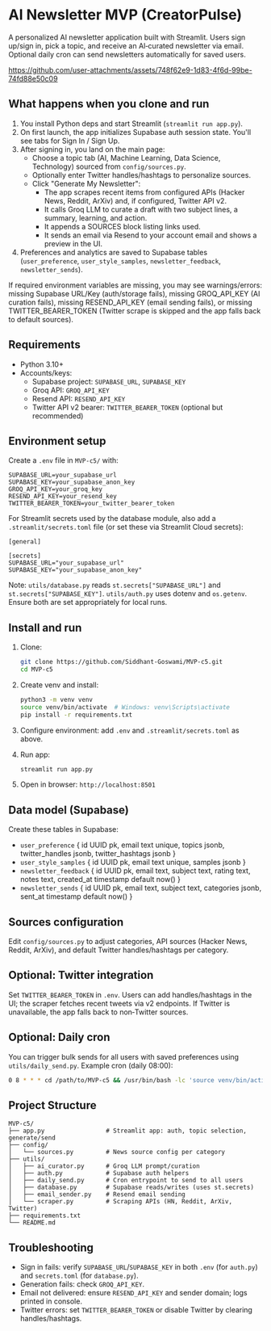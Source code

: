# AI Newsletter MVP (CreatorPulse)

A personalized AI newsletter application built with Streamlit. Users sign up/sign in, pick a topic, and receive an AI‑curated newsletter via email. Optional daily cron can send newsletters automatically for saved users.





https://github.com/user-attachments/assets/748f62e9-1d83-4f6d-99be-74fd88e50c09



## What happens when you clone and run

1. You install Python deps and start Streamlit (`streamlit run app.py`).
2. On first launch, the app initializes Supabase auth session state. You'll see tabs for Sign In / Sign Up.
3. After signing in, you land on the main page:
   - Choose a topic tab (AI, Machine Learning, Data Science, Technology) sourced from `config/sources.py`.
   - Optionally enter Twitter handles/hashtags to personalize sources.
   - Click "Generate My Newsletter":
     - The app scrapes recent items from configured APIs (Hacker News, Reddit, ArXiv) and, if configured, Twitter API v2.
     - It calls Groq LLM to curate a draft with two subject lines, a summary, learning, and action.
     - It appends a SOURCES block listing links used.
     - It sends an email via Resend to your account email and shows a preview in the UI.
4. Preferences and analytics are saved to Supabase tables (`user_preference`, `user_style_samples`, `newsletter_feedback`, `newsletter_sends`).

If required environment variables are missing, you may see warnings/errors: missing Supabase URL/Key (auth/storage fails), missing GROQ_API_KEY (AI curation fails), missing RESEND_API_KEY (email sending fails), or missing TWITTER_BEARER_TOKEN (Twitter scrape is skipped and the app falls back to default sources).

## Requirements

- Python 3.10+
- Accounts/keys:
  - Supabase project: `SUPABASE_URL`, `SUPABASE_KEY`
  - Groq API: `GROQ_API_KEY`
  - Resend API: `RESEND_API_KEY`
  - Twitter API v2 bearer: `TWITTER_BEARER_TOKEN` (optional but recommended)

## Environment setup

Create a `.env` file in `MVP-c5/` with:

```
SUPABASE_URL=your_supabase_url
SUPABASE_KEY=your_supabase_anon_key
GROQ_API_KEY=your_groq_key
RESEND_API_KEY=your_resend_key
TWITTER_BEARER_TOKEN=your_twitter_bearer_token
```

For Streamlit secrets used by the database module, also add a `.streamlit/secrets.toml` file (or set these via Streamlit Cloud secrets):

```
[general]

[secrets]
SUPABASE_URL="your_supabase_url"
SUPABASE_KEY="your_supabase_anon_key"
```

Note: `utils/database.py` reads `st.secrets["SUPABASE_URL"]` and `st.secrets["SUPABASE_KEY"]`. `utils/auth.py` uses dotenv and `os.getenv`. Ensure both are set appropriately for local runs.

## Install and run

1. Clone:

   ```bash
   git clone https://github.com/Siddhant-Goswami/MVP-c5.git
   cd MVP-c5
   ```

2. Create venv and install:

   ```bash
   python3 -m venv venv
   source venv/bin/activate  # Windows: venv\Scripts\activate
   pip install -r requirements.txt
   ```

3. Configure environment: add `.env` and `.streamlit/secrets.toml` as above.

4. Run app:

   ```bash
   streamlit run app.py
   ```

5. Open in browser: `http://localhost:8501`

## Data model (Supabase)

Create these tables in Supabase:

- `user_preference` { id UUID pk, email text unique, topics jsonb, twitter_handles jsonb, twitter_hashtags jsonb }
- `user_style_samples` { id UUID pk, email text unique, samples jsonb }
- `newsletter_feedback` { id UUID pk, email text, subject text, rating text, notes text, created_at timestamp default now() }
- `newsletter_sends` { id UUID pk, email text, subject text, categories jsonb, sent_at timestamp default now() }

## Sources configuration

Edit `config/sources.py` to adjust categories, API sources (Hacker News, Reddit, ArXiv), and default Twitter handles/hashtags per category.

## Optional: Twitter integration

Set `TWITTER_BEARER_TOKEN` in `.env`. Users can add handles/hashtags in the UI; the scraper fetches recent tweets via v2 endpoints. If Twitter is unavailable, the app falls back to non‑Twitter sources.

## Optional: Daily cron

You can trigger bulk sends for all users with saved preferences using `utils/daily_send.py`. Example cron (daily 08:00):

```bash
0 8 * * * cd /path/to/MVP-c5 && /usr/bin/bash -lc 'source venv/bin/activate && python -m utils.daily_send >> cron.log 2>&1'
```

## Project Structure

```
MVP-c5/
├── app.py                 # Streamlit app: auth, topic selection, generate/send
├── config/
│   └── sources.py         # News source config per category
├── utils/
│   ├── ai_curator.py      # Groq LLM prompt/curation
│   ├── auth.py            # Supabase auth helpers
│   ├── daily_send.py      # Cron entrypoint to send to all users
│   ├── database.py        # Supabase reads/writes (uses st.secrets)
│   ├── email_sender.py    # Resend email sending
│   └── scraper.py         # Scraping APIs (HN, Reddit, ArXiv, Twitter)
├── requirements.txt
└── README.md
```

## Troubleshooting

- Sign in fails: verify `SUPABASE_URL`/`SUPABASE_KEY` in both `.env` (for `auth.py`) and `secrets.toml` (for `database.py`).
- Generation fails: check `GROQ_API_KEY`.
- Email not delivered: ensure `RESEND_API_KEY` and sender domain; logs printed in console.
- Twitter errors: set `TWITTER_BEARER_TOKEN` or disable Twitter by clearing handles/hashtags.

